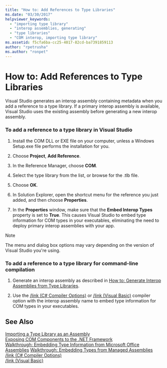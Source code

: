 ```yaml
---
title: "How to: Add References to Type Libraries"
ms.date: "03/30/2017"
helpviewer_keywords: 
  - "importing type library"
  - "interop assemblies, generating"
  - "type libraries"
  - "COM interop, importing type library"
ms.assetid: f5cfa6ba-cc25-4017-82cd-ba7391859113
author: "rpetrusha"
ms.author: "ronpet"
---
```

# How to: Add References to Type Libraries
Visual Studio generates an interop assembly containing metadata when you add a reference to a type library. If a primary interop assembly is available, Visual Studio uses the existing assembly before generating a new interop assembly.  
  
### To add a reference to a type library in Visual Studio  
  
1. Install the COM DLL or EXE file on your computer, unless a Windows Setup.exe file performs the installation for you.  
  
2. Choose **Project**, **Add Reference**.  
  
3. In the Reference Manager, choose **COM**.  
  
4. Select the type library from the list, or browse for the .tlb file.  
  
5. Choose **OK**.  
  
6. In Solution Explorer, open the shortcut menu for the reference you just added, and then choose **Properties**.  
  
7. In the **Properties** window, make sure that the **Embed Interop Types** property is set to **True**. This causes Visual Studio to embed type information for COM types in your executables, eliminating the need to deploy primary interop assemblies with your app.  
  
> [!NOTE]
>  The menu and dialog box options may vary depending on the version of Visual Studio you're using.  
  
### To add a reference to a type library for command-line compilation  
  
1. Generate an interop assembly as described in [How to: Generate Interop Assemblies from Type Libraries](how-to-generate-interop-assemblies-from-type-libraries.md).  
  
2. Use the [/link (C# Compiler Options)](../../csharp/language-reference/compiler-options/link-compiler-option.md) or [/link (Visual Basic)](../../visual-basic/reference/command-line-compiler/link.md) compiler option with the interop assembly name to embed type information for COM types in your executables.  
  
## See Also  
 [Importing a Type Library as an Assembly](importing-a-type-library-as-an-assembly.md)  
 [Exposing COM Components to the .NET Framework](exposing-com-components.md)  
 [Walkthrough: Embedding Type Information from Microsoft Office Assemblies](https://msdn.microsoft.com/library/85b55e05-bc5e-4665-b6ae-e1ada9299fd3(v=vs.100))  
 [Walkthrough: Embedding Types from Managed Assemblies](https://msdn.microsoft.com/library/b28ec92c-1867-4847-95c0-61adfe095e21)  
 [/link (C# Compiler Options)](../../csharp/language-reference/compiler-options/link-compiler-option.md)  
 [/link (Visual Basic)](../../visual-basic/reference/command-line-compiler/link.md)
